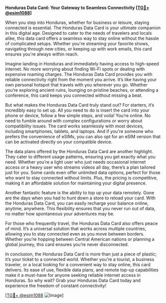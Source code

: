 **Honduras Data Card: Your Gateway to Seamless Connectivity [[TG💪+ @esim1088](https://t.me/s/esim1088)]**

When you step into Honduras, whether for business or leisure, staying connected is essential. The Honduras Data Card is your ultimate companion in this digital age. Designed to cater to the needs of travelers and locals alike, this data card offers a seamless way to stay online without the hassle of complicated setups. Whether you're streaming your favorite shows, navigating through new cities, or keeping up with work emails, this card ensures you're always within reach.

Imagine landing in Honduras and immediately having access to high-speed internet. No more worrying about finding Wi-Fi spots or dealing with expensive roaming charges. The Honduras Data Card provides you with reliable connectivity right from the moment you arrive. It’s like having your own personal hotspot that travels with you wherever you go. Whether you’re exploring ancient ruins, lounging on pristine beaches, or attending a conference, this card keeps you connected without missing a beat.

But what makes the Honduras Data Card truly stand out? For starters, it’s incredibly easy to set up. All you need to do is insert the card into your phone or device, follow a few simple steps, and voila! You’re online. No need to fumble around with complex configurations or worry about compatibility issues. The card works seamlessly with most devices, including smartphones, tablets, and laptops. And if you're someone who prefers the convenience of eSIMs, you can also opt for an eSIM version that can be activated directly on your compatible device.

The data plans offered by the Honduras Data Card are another highlight. They cater to different usage patterns, ensuring you get exactly what you need. Whether you’re a light user who just needs occasional internet access or a heavy user who streams videos all day, there’s a plan tailored just for you. Some cards even offer unlimited data options, perfect for those who want to stay connected without limits. Plus, the pricing is competitive, making it an affordable solution for maintaining your digital presence.

Another fantastic feature is the ability to top up your data remotely. Gone are the days when you had to hunt down a store to reload your card. With the Honduras Data Card, you can easily recharge your balance online, anytime, anywhere. This flexibility ensures that you never run out of data, no matter how spontaneous your adventures may be.

For those who frequently travel, the Honduras Data Card also offers peace of mind. It’s a universal solution that works across multiple countries, allowing you to stay connected even as you move between borders. Whether you’re hopping between Central American nations or planning a global journey, this card ensures you’re never disconnected.

In conclusion, the Honduras Data Card is more than just a piece of plastic; it’s your ticket to a connected world. Whether you’re a tourist, a business traveler, or a local looking for a convenient way to stay online, this card delivers. Its ease of use, flexible data plans, and remote top-up capabilities make it a must-have for anyone seeking reliable internet access in Honduras. So why wait? Grab your Honduras Data Card today and experience the freedom of constant connectivity! 

[[TG💪+ @esim1088](https://t.me/s/esim1088) ![Image](https://i.postimg.cc/Y0z9fWf4/image.png)]